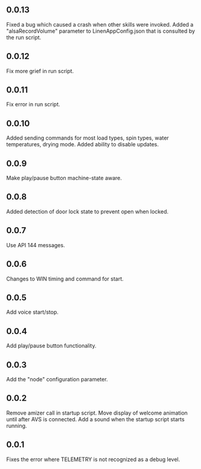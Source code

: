0.0.13
------
Fixed a bug which caused a crash when other skills were invoked.
Added a "alsaRecordVolume" parameter to LinenAppConfig.json that is consulted by the run script.

0.0.12
------
Fix more grief in run script.

0.0.11
------
Fix error in run script.

0.0.10
------
Added sending commands for most load types, spin types, water temperatures, drying mode. Added ability to disable updates.

0.0.9
-----
Make play/pause button machine-state aware.

0.0.8
-----
Added detection of door lock state to prevent open when locked.

0.0.7
-----
Use API 144 messages.

0.0.6
-----
Changes to WIN timing and command for start.

0.0.5
-----
Add voice start/stop.

0.0.4
-----
Add play/pause button functionality.

0.0.3
-----
Add the "node" configuration parameter.

0.0.2
-----
Remove amizer call in startup script.
Move display of welcome animation until after AVS is connected.
Add a sound when the startup script starts running.

0.0.1
-----
Fixes the error where TELEMETRY is not recognized as a debug level.
